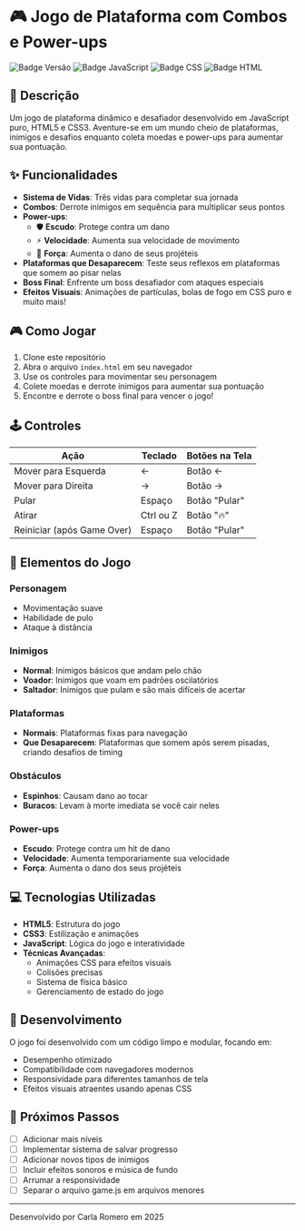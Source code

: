 # 🎮 Jogo de Plataforma com Combos e Power-ups

![Badge Versão](https://img.shields.io/badge/Versão-1.0-brightgreen)
![Badge JavaScript](https://img.shields.io/badge/JavaScript-ES6-yellow)
![Badge CSS](https://img.shields.io/badge/CSS3-Animações-blue)
![Badge HTML](https://img.shields.io/badge/HTML5-Game-orange)

## 📝 Descrição

Um jogo de plataforma dinâmico e desafiador desenvolvido em JavaScript puro, HTML5 e CSS3. Aventure-se em um mundo cheio de plataformas, inimigos e desafios enquanto coleta moedas e power-ups para aumentar sua pontuação.

## ✨ Funcionalidades

- **Sistema de Vidas**: Três vidas para completar sua jornada
- **Combos**: Derrote inimigos em sequência para multiplicar seus pontos
- **Power-ups**: 
  - 🛡️ **Escudo**: Protege contra um dano
  - ⚡ **Velocidade**: Aumenta sua velocidade de movimento
  - 💪 **Força**: Aumenta o dano de seus projéteis
- **Plataformas que Desaparecem**: Teste seus reflexos em plataformas que somem ao pisar nelas
- **Boss Final**: Enfrente um boss desafiador com ataques especiais
- **Efeitos Visuais**: Animações de partículas, bolas de fogo em CSS puro e muito mais!

## 🎮 Como Jogar

1. Clone este repositório
2. Abra o arquivo `index.html` em seu navegador
3. Use os controles para movimentar seu personagem
4. Colete moedas e derrote inimigos para aumentar sua pontuação
5. Encontre e derrote o boss final para vencer o jogo!

## 🕹️ Controles

| Ação | Teclado | Botões na Tela |
|------|---------|----------------|
| Mover para Esquerda | ← | Botão ← |
| Mover para Direita | → | Botão → |
| Pular | Espaço | Botão "Pular" |
| Atirar | Ctrl ou Z | Botão "🔥" |
| Reiniciar (após Game Over) | Espaço | Botão "Pular" |

## 🌟 Elementos do Jogo

### Personagem
- Movimentação suave
- Habilidade de pulo
- Ataque à distância

### Inimigos
- **Normal**: Inimigos básicos que andam pelo chão
- **Voador**: Inimigos que voam em padrões oscilatórios
- **Saltador**: Inimigos que pulam e são mais difíceis de acertar

### Plataformas
- **Normais**: Plataformas fixas para navegação
- **Que Desaparecem**: Plataformas que somem após serem pisadas, criando desafios de timing

### Obstáculos
- **Espinhos**: Causam dano ao tocar
- **Buracos**: Levam à morte imediata se você cair neles

### Power-ups
- **Escudo**: Protege contra um hit de dano
- **Velocidade**: Aumenta temporariamente sua velocidade
- **Força**: Aumenta o dano dos seus projéteis

## 💻 Tecnologias Utilizadas

- **HTML5**: Estrutura do jogo
- **CSS3**: Estilização e animações
- **JavaScript**: Lógica do jogo e interatividade
- **Técnicas Avançadas**:
  - Animações CSS para efeitos visuais
  - Colisões precisas
  - Sistema de física básico
  - Gerenciamento de estado do jogo

## 🔧 Desenvolvimento

O jogo foi desenvolvido com um código limpo e modular, focando em:

- Desempenho otimizado
- Compatibilidade com navegadores modernos
- Responsividade para diferentes tamanhos de tela
- Efeitos visuais atraentes usando apenas CSS

## 🎯 Próximos Passos

- [ ] Adicionar mais níveis
- [ ] Implementar sistema de salvar progresso
- [ ] Adicionar novos tipos de inimigos
- [ ] Incluir efeitos sonoros e música de fundo
- [ ] Arrumar a responsividade 
- [ ] Separar o arquivo game.js em arquivos menores

---

Desenvolvido por Carla Romero em 2025
